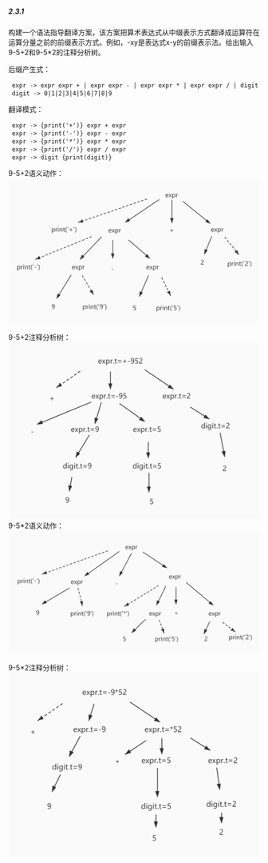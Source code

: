 ##### 2.3.1
  构建一个语法指导翻译方案，该方案把算术表达式从中缀表示方式翻译成运算符在运算分量之前的前缀表示方式。例如，-xy是表达式x-y的前缀表示法。给出输入9-5+2和9-5*2的注释分析树。

 后缀产生式：
 ````
  expr -> expr expr + | expr expr - | expr expr * | expr expr / | digit
  digit -> 0|1|2|3|4|5|6|7|8|9 
 ````

 翻译模式：
 ````
  expr -> {print('+')} expr + expr
  expr -> {print('-')} expr - expr
  expr -> {print('*')} expr * expr
  expr -> {print('/')} expr / expr
  expr -> digit {print(digit)}
 ````

9-5+2语义动作：
  ![9-5+2语义动作](2.3.1-1.1.jpg)

9-5+2注释分析树：
  ![9-5+2注释分析树](2.3.1-1.2.jpg)
9-5*2语义动作：
![9-5+2语义动作](2.3.1-2.1.jpg)

9-5*2注释分析树：
![9-5*2注释分析树](2.3.1-2.2.jpg)